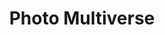 ---
title: Photo Multiverse
description: Wix AI Website Builder powered by ChatGPT is an advanced tool that streamlines website creation by combining Wix’s intuitive design capabilities with ChatGPT’s AI-driven content generation. It helps users build professional, fully customized websites by generating text, layouts, and design elements based on user inputs—making website development faster and more accessible. 🚀💡
tags: ["gpt", "col"]
type: Freemium
link: https://chatgpt.com/g/g-ZctQCI6MG-photo-multiverse
imgAlt: chatgpt, 
image: https://img.icons8.com/?size=350&id=Nts60kQIvGqe&format=png&color=ffffff
---